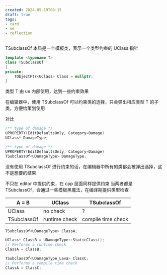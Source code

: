 ```yaml
---
created: 2024-05-19T08:15
draft: true
tags: 
- card
- ue
- reflection
---
```


TSubclassOf 本质是一个模板类，表示一个类型约束的 UClass 指针

```cpp
template <typename T>
class TSubclassOf
{
private:
	TObjectPtr<UClass> Class = nullptr;
}
```

类型 T 由 ue 内部使用，达到一些约束效果

在编辑器中，使用 TSubclassOf 可以约束类的选择，只会弹出相应类型 T 的子类，方便给策划使用

对比

```cpp
/** type of damage */
UPROPERTY(EditDefaultsOnly, Category=Damage)
UClass* DamageType;
```

```cpp
/** type of damage */
UPROPERTY(EditDefaultsOnly, Category=Damage)
TSubclassOf<UDamageType> DamageType;
```

没有使用 TSubclassOf 进行约束的话，在编辑器中所有的类都会被弹出选择，这不是想要的结果



不只在 editor 中提供约束，在 cpp 层面同样提供约束
当两者都是 TSubclassOf，会通过一些模板黑魔法，在编译期提供类型检查

| A = B       | UClass        | TSubclassOf        |
| ----------- | ------------- | ------------------ |
| UClass      | no check      | ?                  |
| TSubclassOf | runtime check | compile time check |

```cpp
TSubclassOf<UDamageType> ClassA;

UClass* ClassB = UDamageType::StaticClass();
// Performs a runtime check
ClassA = ClassB;

TSubclassOf<UDamageType_Lava> ClassC;
// Performs a compile time check
ClassA = ClassC;
```